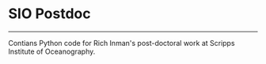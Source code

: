 # SIO Postdoc
---

Contians Python code for Rich Inman's post-doctoral work at Scripps Institute of Oceanography.
